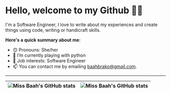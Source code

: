 # Hello, welcome to my Github 👋🏾


I'm a Software Engineer, I love to write about my experiences and create things using code, writing or handicraft skills.

**Here's a quick summary about me**:

- 😊 Pronouns: She/her
- 🌱 I’m currently playing with python
- 💼 Job interests: Software Engineer 
- 📫 You can contact me by emailing baahbrako@gmail.com.

---

| <img align="center" src="https://github-readme-stats.vercel.app/api?username=missbaah&show_icons=true&include_all_commits=true&hide_border=true" alt="Miss Baah's GitHub stats" /> | <img align="center" src="https://github-readme-stats.vercel.app/api/top-langs/?username=missbaah&langs_count=8&layout=compact&hide_border=true" alt="Miss Baah's GitHub stats" /> |
| ------------- | ------------- |
